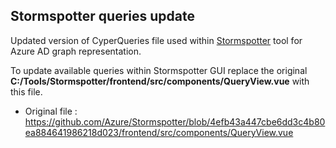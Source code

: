 ## Stormspotter queries update

Updated version of CyperQueries file used within [Stormspotter](https://github.com/Azure/Stormspotter/) tool for Azure AD graph representation.  

To update available queries within Stormspotter GUI replace the original **C:/Tools/Stormspotter/frontend/src/components/QueryView.vue** with this file.

- Original file : https://github.com/Azure/Stormspotter/blob/4efb43a447cbe6dd3c4b80ea884641986218d023/frontend/src/components/QueryView.vue

